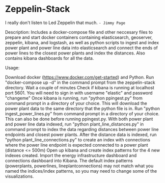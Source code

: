 # Zeppelin-Stack
I really don't listen to Led Zeppelin that much.
`- Jimmy Page`

Description: Includes a docker-compose file and other neccesary files to prepare and start docker containers containing elasticsearch, geoserver, zeppelin, kibana, and logstash, as well as python scripts to ingest and index power plant and power line data into elasticsearch and connect the ends of power lines to the closest power plants and index the distances. Also contains kibana dashboards for all the data.

Usage:

Download docker (https://www.docker.com/get-started) and Python.
Run "docker-compose up -d" in the command prompt from the zeppelin-stack directory.
Wait a couple of minutes
Check if kibana is running at localhost port 5601. You will need to sign in with username "elastic" and password "changeme"
Once kibana is running, run "python ppingest.py" from command prompt in a directory of your choice. This will download the power plant data to the same directory that the python file is in.
Run "python ingest_power_lines.py" from command prompt in a directory of your choice. This can also be done before running ppingest.py.
With both power plant and power line data indexed, run "python plant_line_distances.py" in command prompt to index the data regarding distances between power line endpoints and closest power plants.
After the distance data is indexed, run "python plant_line_connections.py" to create an index with connections where the power line endpoint is expected connected to a power plant (distance <= 500m)
Open up kibana and create index patterns for the 4 new indexes created.
Import the energy infrastructure dashboard and connections dashboard into Kibana. The default index patterns (powerplants, powerlines, lineplantconnections) may not match what you named the indices/index patterns, so you may need to change some of the visualizations.
